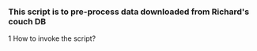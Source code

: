 ### This script is to pre-process data downloaded from Richard's couch DB ######
1 How to invoke the script?
